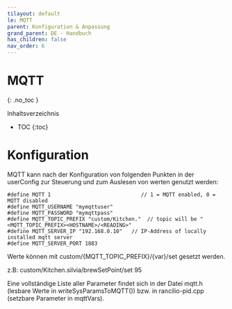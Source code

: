 ```yaml
---
tilayout: default
le: MQTT
parent: Konfiguration & Anpassung
grand_parent: DE - Handbuch
has_children: false
nav_order: 6
---
```


# MQTT

{: .no_toc }

Inhaltsverzeichnis

- TOC
  {:toc}

# Konfiguration

MQTT kann nach der Konfiguration von folgenden Punkten in der userConfig zur Steuerung und zum Auslesen von werten genutzt werden:

```
#define MQTT 1                             // 1 = MQTT enabled, 0 = MQTT disabled
#define MQTT_USERNAME "mymqttuser"
#define MQTT_PASSWORD "mymqttpass"
#define MQTT_TOPIC_PREFIX "custom/Kitchen."  // topic will be "<MQTT_TOPIC_PREFIX><HOSTNAME>/<READING>"
#define MQTT_SERVER_IP "192.168.0.10"   // IP-Address of locally installed mqtt server
#define MQTT_SERVER_PORT 1883
```

Werte können mit
custom/{MQTT_TOPIC_PREFIX}/{var}/set gesetzt werden.

z.B:
custom/Kitchen.silvia/brewSetPoint/set 95

Eine vollständige Liste aller Parameter findet sich in der Datei mqtt.h (lesbare Werte in writeSysParamsToMQTT()) bzw. in rancilio-pid.cpp (setzbare Parameter in mqttVars).
